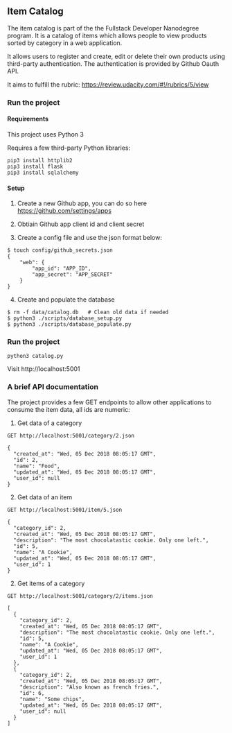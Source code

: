 ## Item Catalog

The item catalog is part of the the Fullstack Developer Nanodegree program. It is a catalog of items which allows people to view products sorted by category in a web application.

It allows users to register and create, edit or delete their own products using third-party authentication. The authentication is provided by Github Oauth API.

It aims to fulfill the rubric: https://review.udacity.com/#!/rubrics/5/view

### Run the project

#### Requirements

This project uses Python 3

Requires a few third-party Python libraries:
```
pip3 install httplib2
pip3 install flask
pip3 install sqlalchemy
```

#### Setup

1) Create a new Github app, you can do so here https://github.com/settings/apps

2) Obtiain Github app client id and client secret

3) Create a config file and use the json format below:
```
$ touch config/github_secrets.json
{
    "web": {
        "app_id": "APP_ID",
        "app_secret": "APP_SECRET"
    }
}
```
4) Create and populate the database

```
$ rm -f data/catalog.db   # Clean old data if needed
$ python3 ./scripts/database_setup.py 
$ python3 ./scripts/database_populate.py 
```

### Run the project

```
python3 catalog.py
```

Visit http://localhost:5001

### A brief API documentation

The project provides a few GET endpoints to allow other applications to consume the item data, all ids are numeric:

1) Get data of a category
```
GET http://localhost:5001/category/2.json

{
  "created_at": "Wed, 05 Dec 2018 08:05:17 GMT", 
  "id": 2, 
  "name": "Food", 
  "updated_at": "Wed, 05 Dec 2018 08:05:17 GMT", 
  "user_id": null
}
```

2) Get data of an item
```
GET http://localhost:5001/item/5.json

{
  "category_id": 2, 
  "created_at": "Wed, 05 Dec 2018 08:05:17 GMT", 
  "description": "The most chocolatastic cookie. Only one left.", 
  "id": 5, 
  "name": "A Cookie", 
  "updated_at": "Wed, 05 Dec 2018 08:05:17 GMT", 
  "user_id": 1
}
```

2) Get items of a category
```
GET http://localhost:5001/category/2/items.json

[
  {
    "category_id": 2, 
    "created_at": "Wed, 05 Dec 2018 08:05:17 GMT", 
    "description": "The most chocolatastic cookie. Only one left.", 
    "id": 5, 
    "name": "A Cookie", 
    "updated_at": "Wed, 05 Dec 2018 08:05:17 GMT", 
    "user_id": 1
  }, 
  {
    "category_id": 2, 
    "created_at": "Wed, 05 Dec 2018 08:05:17 GMT", 
    "description": "Also known as french fries.", 
    "id": 6, 
    "name": "Some chips", 
    "updated_at": "Wed, 05 Dec 2018 08:05:17 GMT", 
    "user_id": null
  }
]
```
